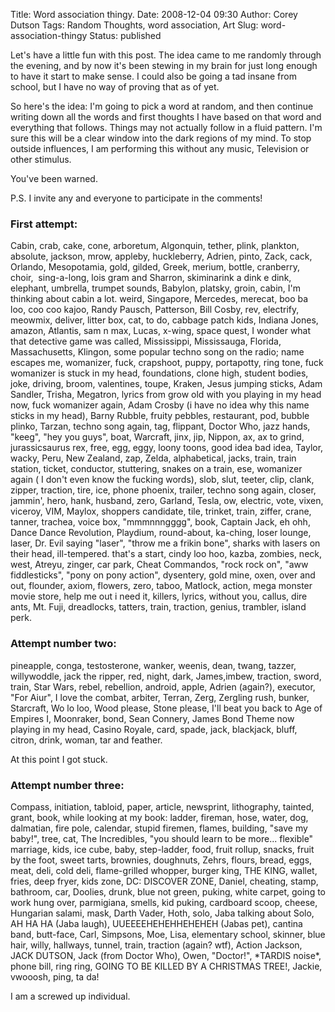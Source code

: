 Title: Word association thingy.
Date: 2008-12-04 09:30
Author: Corey Dutson
Tags: Random Thoughts, word association, Art
Slug: word-association-thingy
Status: published

Let's have a little fun with this post. The idea came to me randomly
through the evening, and by now it's been stewing in my brain for just
long enough to have it start to make sense. I could also be going a tad
insane from school, but I have no way of proving that as of yet.

So here's the idea: I'm going to pick a word at random, and then
continue writing down all the words and first thoughts I have based on
that word and everything that follows. Things may not actually follow in
a fluid pattern. I'm sure this will be a clear window into the dark
regions of my mind. To stop outside influences, I am performing this
without any music, Television or other stimulus.

You've been warned.

P.S. I invite any and everyone to participate in the comments!


<!-- PELICAN_END_SUMMARY -->


### First attempt:

Cabin, crab, cake, cone, arboretum, Algonquin, tether, plink, plankton,
absolute, jackson, mrow, appleby, huckleberry, Adrien, pinto, Zack,
cack, Orlando, Mesopotamia, gold, gilded, Greek, merium, bottle,
cranberry, choir,  sing-a-long, lois gram and Sharron, skiminarink a
dink e dink, elephant, umbrella, trumpet sounds, Babylon, platsky,
groin, cabin, I'm thinking about cabin a lot. weird, Singapore,
Mercedes, merecat, boo ba loo, coo coo kajoo, Randy Pausch, Patterson,
Bill Cosby, rev, electrify, meowmix, deliver, litter box, cat, to do,
cabbage patch kids, Indiana Jones, amazon, Atlantis, sam n max, Lucas,
x-wing, space quest, I wonder what that detective game was called,
Mississippi, Mississauga, Florida, Massachusetts, Klingon, some popular
techno song on the radio; name escapes me, womanizer, fuck, crapshoot,
puppy, portapotty, ring tone, fuck womanizer is stuck in my head,
foundations, clone high, student bodies, joke, driving, broom,
valentines, toupe, Kraken, Jesus jumping sticks, Adam Sandler, Trisha,
Megatron, lyrics from grow old with you playing in my head now, fuck
womanizer again, Adam Crosby (i have no idea why this name sticks in my
head), Barny Rubble, fruity pebbles, restaurant, pod, bubble plinko,
Tarzan, techno song again, tag, flippant, Doctor Who, jazz hands,
"keeg", "hey you guys", boat, Warcraft, jinx, jip, Nippon, ax, ax to
grind, jurassicsaurus rex, free, egg, eggy, loony toons, good idea bad
idea, Taylor, wacky, Peru, New Zealand, zap, Zelda, alphabetical, jacks,
train, train station, ticket, conductor, stuttering, snakes on a train,
ese, womanizer again ( I don't even know the fucking words), slob, slut,
teeter, clip, clank, zipper, traction, tire, ice, phone phoenix,
trailer, techno song again, closer, jammin', hero, hank, husband, zero,
Garland, Tesla, ow, electric, vote, vixen, viceroy, VIM, Maylox,
shoppers candidate, tile, trinket, train, ziffer, crane, tanner,
trachea, voice box, "mmmnnngggg", book, Captain Jack, eh ohh, Dance
Dance Revolution, Playdium, round-about, ka-ching, loser lounge, laser,
Dr. Evil saying "laser", "throw me a frikin bone", sharks with lasers on
their head, ill-tempered. that's a start, cindy loo hoo, kazba, zombies,
neck, west, Atreyu, zinger, car park, Cheat Commandos, "rock rock on",
"aww fiddlesticks", "pony on pony action", dysentery, gold mine, oxen,
over and out, flounder, axiom, flowers, zero, taboo, Matlock, action,
mega monster movie store, help me out i need it, killers, lyrics,
without you, callus, dire ants, Mt. Fuji, dreadlocks, tatters, train,
traction, genius, trambler, island perk.

### Attempt number two:

pineapple, conga, testosterone, wanker, weenis, dean, twang, tazzer,
willywoddle, jack the ripper, red, night, dark, James,imbew, traction,
sword, train, Star Wars, rebel, rebellion, android, apple, Adrien
(again?), executor, "For Aiur", I love the combat, arbiter, Terran,
Zerg, Zergling rush, bunker, Starcraft, Wo lo loo, Wood please, Stone
please, I'll beat you back to Age of Empires I, Moonraker, bond, Sean
Connery, James Bond Theme now playing in my head, Casino Royale, card,
spade, jack, blackjack, bluff, citron, drink, woman, tar and feather.

At this point I got stuck.

### Attempt number three:

Compass, initiation, tabloid, paper, article, newsprint, lithography,
tainted, grant, book, while looking at my book: ladder, fireman, hose,
water, dog, dalmatian, fire pole, calendar, stupid firemen, flames,
building, "save my baby!", tree, cat, The Incredibles, "you should learn
to be more... flexible" marriage, kids, ice cube, baby, step-ladder,
food, fruit rollup, snacks, fruit by the foot, sweet tarts, brownies,
doughnuts, Zehrs, flours, bread, eggs, meat, deli, cold deli,
flame-grilled whopper, burger king, THE KING, wallet, fries, deep fryer,
kids zone, DC: DISCOVER ZONE, Daniel, cheating, stamp, bathroom, car,
Doolies, drunk, blue not green, puking, white carpet, going to work hung
over, parmigiana, smells, kid puking, cardboard scoop, cheese, Hungarian
salami, mask, Darth Vader, Hoth, solo, Jaba talking about Solo, AH HA HA
(Jaba laugh), UUEEEEHEHEHHEHEHEH (Jabas pet), cantina band, butt-face,
Carl, Simpsons, Moe, Lisa, elementary school, skinner, blue hair, willy,
hallways, tunnel, train, traction (again? wtf), Action Jackson, JACK
DUTSON, Jack (from Doctor Who), Owen, "Doctor!", \*TARDIS noise\*, phone
bill, ring ring, GOING TO BE KILLED BY A CHRISTMAS TREE!, Jackie,
vwooosh, ping, ta da!

I am a screwed up individual.

